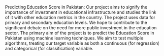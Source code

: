 Predicting Education Score in Pakistan:
Our project aims to signify the importance of investment in educational infrastructure and studies the link of it with other education metrics in the country. The project uses data for primary and secondary education levels. We hope to contribute to the significant debate on the need for more public investment in the education sector.
The primary aim of the project is to predict the Education Score in Pakistan using machine learning techniques. We aim to test multiple algorithms, treating our target variable as both a continuous (for regression) and categorical (for classification) variable.


